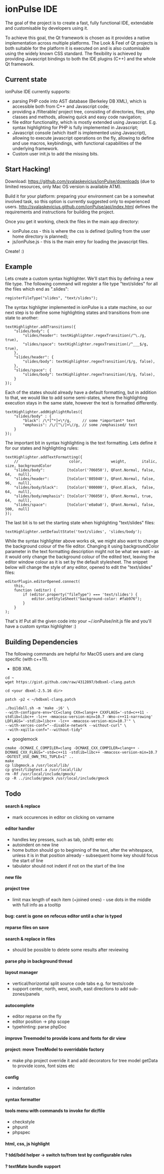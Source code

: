 ionPulse IDE
============

The goal of the project is to create a fast, fully functional IDE, extendable and customisable by developers using it.

To achieve this goal, the Qt framework is chosen as it provides a native implementation across multiple platforms. The Look & Feel of Qt projects is both suitable for the platform it is executed on and is also customisable using the widely known CSS standard. The flexibility is achieved by providing Javascript bindings to both the IDE plugins (C++) and the whole Qt framework.


Current state
-------------

ionPulse IDE currently supports:
* parsing PHP code into AST database (Berkeley DB XML), which is accessible both from C++ and Javascript code;
* providing a /filterable/ project tree, consisting of directories, files, php classes and methods, allowing quick and easy code navigation;
* file editor functionality, which is mostly extended using Javascript. E.g. syntax highlighting for PHP is fully implemented in Javascript;
* Javascript console (which itself is implemented using Javascript), allowing to execute javascript operations on the fly, allowing to define and use macros, keybindings, with functional capabilities of the underlying framework.
* Custom user init.js to add the missing bits.


Start Hacking!
--------------

Download:
https://github.com/svalaskevicius/ionPulse/downloads (due to limited resources, only Mac OS version is available ATM).

Build it for your platform:
preparing your environment can be a somewhat involved task, so this option is currently suggested only to experienced users.
http://svalaskevicius.github.com/ionPulse/api/index.html defines the requirements and instructions for building the project.

Once you get it working, check the files in the main app directory:
* ionPulse.css - this is where the css is defined (pulling from the user home directory is planned);
* js/ionPulse.js - this is the main entry for loading the javascript files.

Create! :)

Example
-------

Lets create a custom syntax highlighter. We'll start this by defining a new file type. The following command will register
a file type "text/slides" for all the files which end as ".slides":

    registerFileType("slides", "text/slides");


The syntax highligter implemented in ionPulse is a state machine, so our next step is to define some highlighting states
and transitions from one state to another:

    textHighlighter.addTransitions({
        "slides/body": {
            "slides/header": textHighlighter.regexTransition(/^\./g, true),
            "slides/space": textHighlighter.regexTransition(/^___$/g, true),
        },
        "slides/header": {
            "slides/body": textHighlighter.regexTransition(/$/g, false),
        },
        "slides/space": {
            "slides/body": textHighlighter.regexTransition(/$/g, false),
        }
    });


Each of the states should already have a default formatting, but in addition
to that, we would like to add some semi-states, where the highlighting execution
stays in the same state, however the text is formatted differently.

    textHighlighter.addHighlightRules({
        "slides/body" : {
            "black": /\*[^*]+\*/g,     // some *important* text
            "emphasis": /\/[^\/]+\//g, // some /emphasised/ text
        }
    });

The important bit in syntax highlighting is the text formatting. Lets define it
for our states and highlighting rules:

    textHighlighter.addTextFormatting({
        //                       color,             weight,       italic, size, backgroundColor
        "slides/body":          [toColor('706050'), QFont.Normal, false,  64,   null],
        "slides/header":        [toColor('805040'), QFont.Normal, false,  96,   null],
        "slides/body/black":    [toColor('000000'), QFont.Black,  false,  64,   null],
        "slides/body/emphasis": [toColor('706050'), QFont.Normal, true,   64,   null],
        "slides/space":         [toColor('e0a0a0'), QFont.Normal, false,  500,  null]
    });


The last bit is to set the starting state when highlighting "text/slides" files:

    textHighlighter.setDefaultState('text/slides', 'slides/body');


While the syntax highlighter above works ok, we might also want to change the background colour
of the file editor. Changing it using backgroundColor parameter in the text formatting description
might not be what we want - as it would only change the background colour of the edited text, 
leaving the editor window colour as it is set by the default stylesheet. The snippet below will
change the style of any editor, opened to edit the "text/slides" files:

    editorPlugin.editorOpened.connect(
        this,
        function (editor) {
            if (editor.property("fileType") === 'text/slides') {
                editor.setStyleSheet("background-color: #fab976");
            }
        }
    );

That's it! Put all the given code into your ~/.ionPulse/init.js file and you'll have a custom syntax highlighter :)


Building Dependencies
---------------------
The following commands are helpful for MacOS users and are clang specific (with c++11).

* BDB XML
```
cd ~
wget https://gist.github.com/raw/4312897/bdbxml-clang.patch

cd <your dbxml-2.5.16 dir>

patch -p2 < ~/bdbxml-clang.patch

./buildall.sh -m 'make -j6' \
--with-configure-env="CC=clang CXX=clang++ CXXFLAGS='-std=c++11 -stdlib=libc++ -lc++ -mmacosx-version-min=10.7 -Wno-c++11-narrowing' LDFLAGS='-stdlib=libc++ -lc++ -mmacosx-version-min=10.7'" \
--with-xerces-conf="--disable-network --without-curl" \
--with-xqilla-conf="--without-tidy"
```

* googlemock
```
cmake -DCMAKE_C_COMPILER=clang -DCMAKE_CXX_COMPILER=clang++ -DCMAKE_CXX_FLAGS="-std=c++11 -stdlib=libc++ -mmacosx-version-min=10.7 -DGTEST_USE_OWN_TR1_TUPLE=1" ..
make
cp libgmock.a /usr/local/lib/
cp gtest/libgtest.a /usr/local/lib/
rm -Rf /usr/local/include/gmock/
cp -R ../include/gmock /usr/local/include/gmock
```


Todo
----

#### search & replace
* mark occurences in editor on clicking on varname

#### editor handler
* handles key presses, such as tab, (shift) enter etc
* autoindent on new line
* home button should go to beginning of the text, after the whitespace, unless it is in that position already - subsequent home key should focus the start of line
* tabulator should not indent if not on the start of the line

#### new file

#### project tree
* limit max length of each item (+joined ones) - use dots in the middle with full info as a tooltip

#### bug: caret is gone on refocus editor until a char is typed

#### reparse files on save

#### search & replace in files
* should be possible to delete some results after reviewing

#### parse php in background thread

#### layout manager
* vertical/horizontal split source code tabs e.g. for tests/code
* support center, north, west, south, east directions to add sub-zones/panels

#### autocomplete
* editor reparse on the fly
* editor position -> php scope
* typehinting: parse phpDoc

#### improve Treemodel to provide icons and fonts for dir view

#### project: move TreeModel to overridable factory
* make php project override it and add decorators for tree model getData to provide icons, font sizes etc

#### config
* indentation

#### syntax formatter

#### tools menu with commands to invoke for dir/file
* checkstyle
* phpunit
* phpspec

#### html, css, js highlight

#### ? tdd/bdd helper -> switch to/from test by configurable rules

#### ? textMate bundle support


